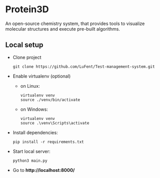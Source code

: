 # Protein3D
An open-source chemistry system, that provides tools to visualize molecular structures and execute pre-built algorithms.

## Local setup
- Clone project
    ```
    git clone https://github.com/LuFent/Test-management-system.git
    ```

-  Enable virtualenv (optional)
    - on Linux:
        ```
        virtualenv venv
        source ./venv/bin/activate
        ```
    - on Windows:
        ```
        virtualenv venv
        source .\venv\Scripts\activate
        ```
- Install dependencies:
    ```
    pip install -r requirements.txt
    ```
    
- Start local server:

    ```
    python3 main.py
    ```
    
    
- Go to **http://localhost:8000/**